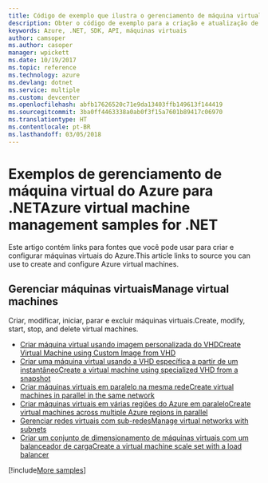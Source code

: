 ```yaml
---
title: Código de exemplo que ilustra o gerenciamento de máquina virtual do Azure com o .NET
description: Obter o código de exemplo para a criação e atualização de máquinas virtuais do Azure usando o .NET
keywords: Azure, .NET, SDK, API, máquinas virtuais
author: camsoper
ms.author: casoper
manager: wpickett
ms.date: 10/19/2017
ms.topic: reference
ms.technology: azure
ms.devlang: dotnet
ms.service: multiple
ms.custom: devcenter
ms.openlocfilehash: abfb17626520c71e9da13403ffb149613f144419
ms.sourcegitcommit: 3ba0ff4463338a0ab0f3f15a7601b89417c06970
ms.translationtype: HT
ms.contentlocale: pt-BR
ms.lasthandoff: 03/05/2018
---
```

# <a name="azure-virtual-machine-management-samples-for-net"></a><span data-ttu-id="d44bc-104">Exemplos de gerenciamento de máquina virtual do Azure para .NET</span><span class="sxs-lookup"><span data-stu-id="d44bc-104">Azure virtual machine management samples for .NET</span></span>

<span data-ttu-id="d44bc-105">Este artigo contém links para fontes que você pode usar para criar e configurar máquinas virtuais do Azure.</span><span class="sxs-lookup"><span data-stu-id="d44bc-105">This article links to source you can use to create and configure Azure virtual machines.</span></span>

## <a name="manage-virtual-machines"></a><span data-ttu-id="d44bc-106">Gerenciar máquinas virtuais</span><span class="sxs-lookup"><span data-stu-id="d44bc-106">Manage virtual machines</span></span>

<span data-ttu-id="d44bc-107">Criar, modificar, iniciar, parar e excluir máquinas virtuais.</span><span class="sxs-lookup"><span data-stu-id="d44bc-107">Create, modify, start, stop, and delete virtual machines.</span></span>

* [<span data-ttu-id="d44bc-108">Criar máquina virtual usando imagem personalizada do VHD</span><span class="sxs-lookup"><span data-stu-id="d44bc-108">Create Virtual Machine using Custom Image from VHD</span></span>](https://github.com/Azure-Samples/managed-disk-dotnet-create-virtual-machine-using-custom-image-from-VHD)
* [<span data-ttu-id="d44bc-109">Criar uma máquina virtual usando a VHD específica a partir de um instantâneo</span><span class="sxs-lookup"><span data-stu-id="d44bc-109">Create a virtual machine using specialized VHD from a snapshot</span></span>](https://github.com/Azure-Samples/managed-disk-dotnet-create-virtual-machine-using-specialized-disk-from-snapshot)
* [<span data-ttu-id="d44bc-110">Criar máquinas virtuais em paralelo na mesma rede</span><span class="sxs-lookup"><span data-stu-id="d44bc-110">Create virtual machines in parallel in the same network</span></span>](https://github.com/Azure-Samples/compute-dotnet-manage-virtual-machines-with-network-in-parallel)
* [<span data-ttu-id="d44bc-111">Criar máquinas virtuais em várias regiões do Azure em paralelo</span><span class="sxs-lookup"><span data-stu-id="d44bc-111">Create virtual machines across multiple Azure regions in parallel</span></span>](https://github.com/Azure-Samples/compute-dotnet-create-virtual-machines-across-regions-in-parallel)
* [<span data-ttu-id="d44bc-112">Gerenciar redes virtuais com sub-redes</span><span class="sxs-lookup"><span data-stu-id="d44bc-112">Manage virtual networks with subnets</span></span>](https://github.com/Azure-Samples/network-dotnet-manage-virtual-network)
* [<span data-ttu-id="d44bc-113">Criar um conjunto de dimensionamento de máquinas virtuais com um balanceador de carga</span><span class="sxs-lookup"><span data-stu-id="d44bc-113">Create a virtual machine scale set with a load balancer</span></span>](https://github.com/Azure-Samples/compute-dotnet-manage-virtual-machine-scale-sets)

[!include[More samples](includes/more-samples.md)]
